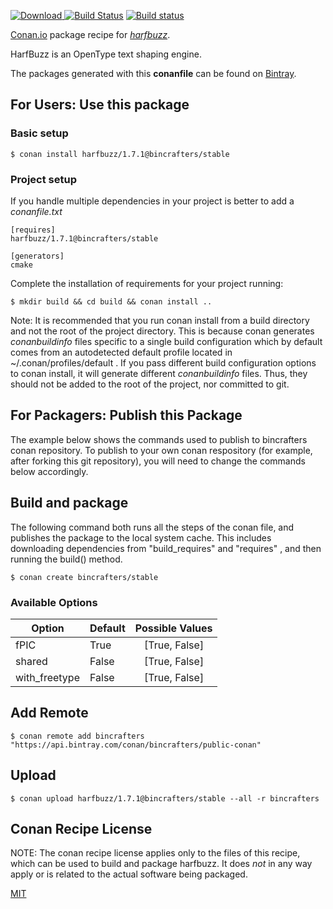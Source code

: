 [![Download](https://api.bintray.com/packages/bincrafters/public-conan/harfbuzz%3Abincrafters/images/download.svg) ](https://bintray.com/bincrafters/public-conan/harfbuzz%3Abincrafters/_latestVersion)
[![Build Status](https://travis-ci.org/bincrafters/conan-harfbuzz.svg?branch=stable%2F1.7.1)](https://travis-ci.org/bincrafters/conan-harfbuzz)
[![Build status](https://ci.appveyor.com/api/projects/status/github/bincrafters/conan-harfbuzz?branch=stable%2F1.7.1&svg=true)](https://ci.appveyor.com/project/bincrafters/conan-harfbuzz)

[Conan.io](https://conan.io) package recipe for [*harfbuzz*](http://harfbuzz.org).

HarfBuzz is an OpenType text shaping engine.

The packages generated with this **conanfile** can be found on [Bintray](https://bintray.com/bincrafters/public-conan/harfbuzz%3Abincrafters).

## For Users: Use this package

### Basic setup

    $ conan install harfbuzz/1.7.1@bincrafters/stable

### Project setup

If you handle multiple dependencies in your project is better to add a *conanfile.txt*

    [requires]
    harfbuzz/1.7.1@bincrafters/stable

    [generators]
    cmake

Complete the installation of requirements for your project running:

    $ mkdir build && cd build && conan install ..

Note: It is recommended that you run conan install from a build directory and not the root of the project directory.  This is because conan generates *conanbuildinfo* files specific to a single build configuration which by default comes from an autodetected default profile located in ~/.conan/profiles/default .  If you pass different build configuration options to conan install, it will generate different *conanbuildinfo* files.  Thus, they should not be added to the root of the project, nor committed to git.

## For Packagers: Publish this Package

The example below shows the commands used to publish to bincrafters conan repository. To publish to your own conan respository (for example, after forking this git repository), you will need to change the commands below accordingly.

## Build and package

The following command both runs all the steps of the conan file, and publishes the package to the local system cache.  This includes downloading dependencies from "build_requires" and "requires" , and then running the build() method.

    $ conan create bincrafters/stable


### Available Options
| Option        | Default | Possible Values  |
| ------------- |:----------------- |:------------:|
| fPIC      | True |  [True, False] |
| shared      | False |  [True, False] |
| with_freetype      | False |  [True, False] |

## Add Remote

    $ conan remote add bincrafters "https://api.bintray.com/conan/bincrafters/public-conan"

## Upload

    $ conan upload harfbuzz/1.7.1@bincrafters/stable --all -r bincrafters


## Conan Recipe License

NOTE: The conan recipe license applies only to the files of this recipe, which can be used to build and package harfbuzz.
It does *not* in any way apply or is related to the actual software being packaged.

[MIT](https://github.com/bincrafters/conan-harfbuzz.git/blob/stable/1.7.1/LICENSE.md)

